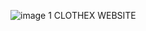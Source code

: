 ![image 1](https://github.com/user-attachments/assets/95541f91-92b2-420f-8798-63dda0a2e380)
CLOTHEX WEBSITE

